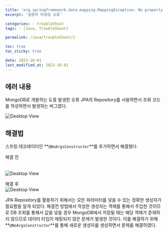 ```yaml
---
title: 'org.springframework.data.mapping.MappingException: No property summonerId found on entity class 클래스 명 to bind constructor parameter to'
excerpt: '설정자 미생성 오류'

categories: - troubleShoot
tags: - [Java, TroubleShoot]

permalink: /Java/troubleShoot/2

toc: true
toc_sticky: true

date: 2023-10-01
last_modified_at: 2023-10-01
---
```


## 에러 내용

MongoDB로 개발하는 도중 발생한 오류
JPA의 Repository를 사용하면서 조회 코드를 작성하면서 발생하는 버그였다.

![Desktop View](/assets/img/spring/error/2023-10-01-mongo/error1.png)

## 해결법

스프링 데코레이터인 **`@NoArgsConstructor`**를 추가하면서 해결했다.

해결 전  
<br></br>
![Desktop View](/assets/img/spring/error/2023-10-01-mongo/error2.png)

해결 후  
![Desktop View](/assets/img/spring/error/2023-10-01-mongo/error3.png)

JPA Repository를 활용하기 위해서는 모든 파라미터를 넣을 수 있는 정확한 생성자가 필요함을 알게 되었다.
해결전 방법에서 작성한 생성자는 객체를 통해서 주입한 것이므로 DB 조회를 통해서 값을 넣을 경우 MongoDB에서 저장될 때는 해당 객체가 존재하지 않으므로 데이터 타입이 매핑되지 않은 문제가 발생한 것이다.
이를 해결하기 위해 **`@NoArgsConstructor`**를 통해 새로운 생성자를 생성하면서 문제를 해결하였다.
